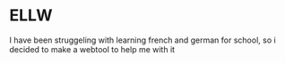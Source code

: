 # ELLW
 I have been struggeling with learning french and german for school, so i decided to make a webtool to help me with it

